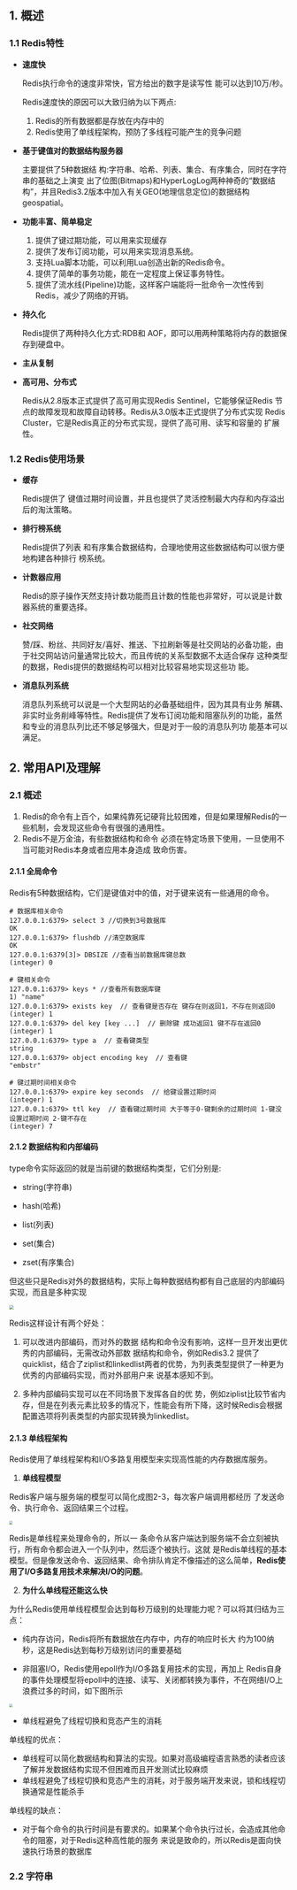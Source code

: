 ## 1. 概述

### 1.1 Redis特性

- **速度快**

  Redis执行命令的速度非常快，官方给出的数字是读写性 能可以达到10万/秒。

  Redis速度快的原因可以大致归纳为以下两点:

  1. Redis的所有数据都是存放在内存中的
  2. Redis使用了单线程架构，预防了多线程可能产生的竞争问题

- **基于键值对的数据结构服务器**

  主要提供了5种数据结 构:字符串、哈希、列表、集合、有序集合，同时在字符串的基础之上演变 出了位图(Bitmaps)和HyperLogLog两种神奇的“数据结构”，并且Redis3.2版本中加入有关GEO(地理信息定位)的数据结构 geospatial。

- **功能丰富、简单稳定**

  1. 提供了键过期功能，可以用来实现缓存
  2. 提供了发布订阅功能，可以用来实现消息系统。
  3. 支持Lua脚本功能，可以利用Lua创造出新的Redis命令。
  4. 提供了简单的事务功能，能在一定程度上保证事务特性。
  5. 提供了流水线(Pipeline)功能，这样客户端能将一批命令一次性传到 Redis，减少了网络的开销。

- **持久化**

  Redis提供了两种持久化方式:RDB和 AOF，即可以用两种策略将内存的数据保存到硬盘中。

- **主从复制**

- **高可用、分布式**

  Redis从2.8版本正式提供了高可用实现Redis Sentinel，它能够保证Redis 节点的故障发现和故障自动转移。Redis从3.0版本正式提供了分布式实现 Redis Cluster，它是Redis真正的分布式实现，提供了高可用、读写和容量的 扩展性。

### 1.2 Redis使用场景

- **缓存**

  Redis提供了 键值过期时间设置，并且也提供了灵活控制最大内存和内存溢出后的淘汰策略。

- **排行榜系统**

  Redis提供了列表 和有序集合数据结构，合理地使用这些数据结构可以很方便地构建各种排行 榜系统。

- **计数器应用**

  Redis的原子操作天然支持计数功能而且计数的性能也非常好，可以说是计数器系统的重要选择。

- **社交网络**

  赞/踩、粉丝、共同好友/喜好、推送、下拉刷新等是社交网站的必备功能，由于社交网站访问量通常比较大，而且传统的关系型数据不太适合保存 这种类型的数据，Redis提供的数据结构可以相对比较容易地实现这些功 能。

- **消息队列系统**

  消息队列系统可以说是一个大型网站的必备基础组件，因为其具有业务 解耦、非实时业务削峰等特性。Redis提供了发布订阅功能和阻塞队列的功能，虽然和专业的消息队列比还不够足够强大，但是对于一般的消息队列功 能基本可以满足。

## 2. 常用API及理解

### 2.1 概述

1. Redis的命令有上百个，如果纯靠死记硬背比较困难，但是如果理解Redis的一些机制，会发现这些命令有很强的通用性。
2. Redis不是万金油，有些数据结构和命令 必须在特定场景下使用，一旦使用不当可能对Redis本身或者应用本身造成 致命伤害。

#### 2.1.1 全局命令

Redis有5种数据结构，它们是键值对中的值，对于键来说有一些通用的命令。

```shell
# 数据库相关命令
127.0.0.1:6379> select 3 //切换到3号数据库
OK
127.0.0.1:6379> flushdb //清空数据库
OK
127.0.0.1:6379[3]> DBSIZE //查看当前数据库键总数
(integer) 0

# 键相关命令
127.0.0.1:6379> keys * //查看所有数据库键
1) "name"
127.0.0.1:6379> exists key  // 查看键是否存在 键存在则返回1，不存在则返回0
(integer) 1
127.0.0.1:6379> del key [key ...]  // 删除键 成功返回1 键不存在返回0
(integer) 1
127.0.0.1:6379> type a  // 查看键类型
string
127.0.0.1:6379> object encoding key  // 查看键 
"embstr"

# 键过期时间相关命令
127.0.0.1:6379> expire key seconds  // 给键设置过期时间
(integer) 1
127.0.0.1:6379> ttl key  // 查看键过期时间 大于等于0-键剩余的过期时间 1-键没设置过期时间 2-键不存在
(integer) 7
```

#### 2.1.2 数据结构和内部编码

type命令实际返回的就是当前键的数据结构类型，它们分别是: 

- string(字符串)

- hash(哈希)

- list(列表)

- set(集合)

- zset(有序集合)

但这些只是Redis对外的数据结构，实际上每种数据结构都有自己底层的内部编码实现，而且是多种实现

<img src="./pic/redis_1.png" style="zoom: 50%;" />

Redis这样设计有两个好处：

1. 可以改进内部编码，而对外的数据 结构和命令没有影响，这样一旦开发出更优秀的内部编码，无需改动外部数 据结构和命令，例如Redis3.2 提供了quicklist，结合了ziplist和linkedlist两者的优势，为列表类型提供了一种更为优秀的内部编码实现，而对外部用户来 说基本感知不到。

2. 多种内部编码实现可以在不同场景下发挥各自的优 势，例如ziplist比较节省内存，但是在列表元素比较多的情况下，性能会有所下降，这时候Redis会根据配置选项将列表类型的内部实现转换为linkedlist。

#### 2.1.3 单线程架构

Redis使用了单线程架构和I/O多路复用模型来实现高性能的内存数据库服务。

1. **单线程模型**

Redis客户端与服务端的模型可以简化成图2-3，每次客户端调用都经历 了发送命令、执行命令、返回结果三个过程。

<img src="./pic/redis_2.png" style="zoom: 40%;" />

Redis是单线程来处理命令的，所以一 条命令从客户端达到服务端不会立刻被执行，所有命令都会进入一个队列中，然后逐个被执行。这就 是Redis单线程的基本模型。但是像发送命令、返回结果、命令排队肯定不像描述的这么简单，**Redis使用了I/O多路复用技术来解决I/O的问题**。

2. **为什么单线程还能这么快**

为什么Redis使用单线程模型会达到每秒万级别的处理能力呢？可以将其归结为三点：

- 纯内存访问，Redis将所有数据放在内存中，内存的响应时长大 约为100纳秒，这是Redis达到每秒万级别访问的重要基础

- 非阻塞I/O，Redis使用epoll作为I/O多路复用技术的实现，再加上 Redis自身的事件处理模型将epoll中的连接、读写、关闭都转换为事件，不在网络I/O上浪费过多的时间，如下图所示

<img src="./pic/redis_3.png" style="zoom: 40%;" />

- 单线程避免了线程切换和竞态产生的消耗

单线程的优点：

- 单线程可以简化数据结构和算法的实现。如果对高级编程语言熟悉的读者应该了解并发数据结构实现不但困难而且开发测试比较麻烦
- 单线程避免了线程切换和竞态产生的消耗，对于服务端开发来说，锁和线程切换通常是性能杀手

单线程的缺点：

- 对于每个命令的执行时间是有要求的。如果某个命令执行过长，会造成其他命令的阻塞，对于Redis这种高性能的服务 来说是致命的，所以Redis是面向快速执行场景的数据库

### 2.2 字符串







